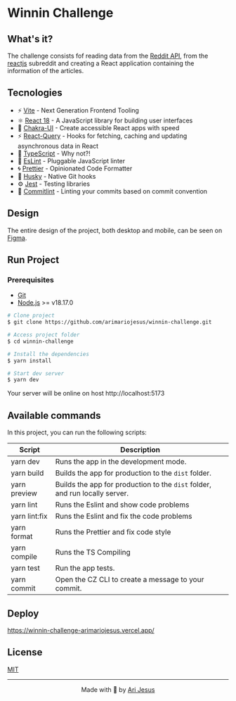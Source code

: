 # Winnin Challenge

## What's it?

The challenge consists fof reading data from the [Reddit API](https://www.reddit.com/dev/api), from the [reactjs](https://www.reddit.com/r/reactjs/) subreddit and creating a React application containing the information of the articles.

## Tecnologies

- ⚡️ [Vite](https://vitejs.dev/) - Next Generation Frontend Tooling
- ⚛️ [React 18](https://reactjs.org/) - A JavaScript library for building user interfaces
- 🎨 [Chakra-UI](https://chakra-ui.com/) - Create accessible React apps with speed
- ⚡ [React-Query](https://tanstack.com/query/latest/) - Hooks for fetching, caching and updating asynchronous data in React
- 💎 [TypeScript](https://www.typescriptlang.org/) - Why not?!
- 🔨 [EsLint](https://eslint.org/) - Pluggable JavaScript linter
- 🌀 [Prettier](https://prettier.io) - Opinionated Code Formatter
- 🐺 [Husky](https://github.com/typicode/husky) - Native Git hooks
- ⚙️ [Jest](https://jestjs.io/) - Testing libraries
- 📑 [Commitlint](https://commitlint.js.org/) - Linting your commits based on commit convention

## Design

The entire design of the project, both desktop and mobile, can be seen on [Figma](https://www.figma.com/file/31bPJFUhtiICIhAah5xpSH/Winnin-Challenge?type=design&node-id=66%3A189&mode=design&t=oit3SoMujHajLFrl-1).

## Run Project

### Prerequisites

- [Git](https://git-scm.com/)
- [Node.js](https://nodejs.org/en/) >= v18.17.0

```bash
# Clone project
$ git clone https://github.com/arimariojesus/winnin-challenge.git

# Access project folder
$ cd winnin-challenge

# Install the dependencies
$ yarn install

# Start dev server
$ yarn dev
```

Your server will be online on host http://localhost:5173

## Available commands

<p>In this project, you can run the following scripts:</p>

| Script        | Description                                                                 |
| ------------- | --------------------------------------------------------------------------- |
| yarn dev      | Runs the app in the development mode.                                       |
| yarn build    | Builds the app for production to the `dist` folder.                         |
| yarn preview  | Builds the app for production to the `dist` folder, and run locally server. |
| yarn lint     | Runs the Eslint and show code problems                                      |
| yarn lint:fix | Runs the Eslint and fix the code problems                                   |
| yarn format   | Runs the Prettier and fix code style                                        |
| yarn compile  | Runs the TS Compiling                                                       |
| yarn test     | Run the app tests.                                                          |
| yarn commit   | Open the CZ CLI to create a message to your commit.                         |

## Deploy

https://winnin-challenge-arimariojesus.vercel.app/

## License

[MIT](https://choosealicense.com/licenses/mit/)

---

<p align="center">
  Made with 💜 by <a href="https://www.linkedin.com/in/arimariojesus">Ari Jesus</a>
</p>
